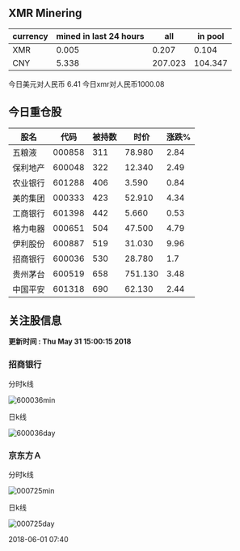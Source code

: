 ## XMR Minering

|currency|mined in last 24 hours|all|in pool|
|---|---|---|---|
|XMR|0.005|0.207|0.104|
|CNY|5.338|207.023|104.347|

今日美元对人民币 6.41	今日xmr对人民币1000.08


## 今日重仓股 

|股名|代码|被持数|时价|涨跌%|
|---|---|---|---|---|
|五粮液|000858|311|78.980|2.84|
|保利地产|600048|322|12.340|2.49|
|农业银行|601288|406|3.590|0.84|
|美的集团|000333|423|52.910|4.34|
|工商银行|601398|442|5.660|0.53|
|格力电器|000651|504|47.500|4.79|
|伊利股份|600887|519|31.030|9.96|
|招商银行|600036|530|28.780|1.7|
|贵州茅台|600519|658|751.130|3.48|
|中国平安|601318|690|62.130|2.44|

## 关注股信息
**更新时间 : Thu May 31 15:00:15 2018**
### 招商银行 
分时k线

![600036min](http://image.sinajs.cn/newchart/min/n/sh600036.gif)

日k线

![600036day](http://image.sinajs.cn/newchart/daily/n/sh600036.gif)

### 京东方Ａ 
分时k线

![000725min](http://image.sinajs.cn/newchart/min/n/sz000725.gif)

日k线

![000725day](http://image.sinajs.cn/newchart/daily/n/sz000725.gif)

2018-06-01 07:40